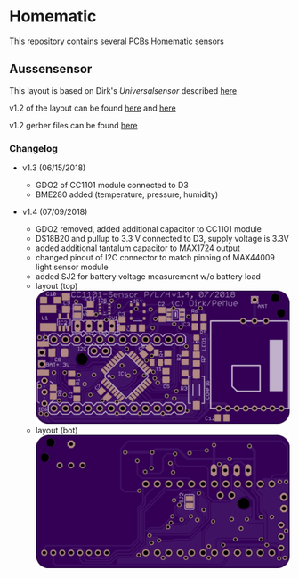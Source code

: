 # Homematic
This repository contains several PCBs Homematic sensors

## Aussensensor
This layout is based on Dirk's *Universalsensor* described [here](https://wiki.fhem.de/wiki/Universalsensor)

v1.2 of the layout can be found [here](https://github.com/kc-GitHub/Wettersensor/blob/master/Schematic/Universal-Sensor_Atmega328.sch) 
and [here](https://github.com/kc-GitHub/Wettersensor/blob/master/Schematic/Universal-Sensor_Atmega328.brd)

v1.2 gerber files can be found [here](Aussensensor_v1.2_gerber)

### Changelog

* v1.3 (06/15/2018)
  * GDO2 of CC1101 module connected to D3
  * BME280 added (temperature, pressure, humidity)

* v1.4 (07/09/2018)
  * GDO2 removed, added additional capacitor to CC1101 module
  * DS18B20 and pullup to 3.3 V connected to D3, supply voltage is 3.3V
  * added additional tantalum capacitor to MAX1724 output
  * changed pinout of I2C connector to match pinning of MAX44009 light sensor module
  * added SJ2 for battery voltage measurement w/o battery load
  * layout (top)
    ![picture](pic/Aussensensor_v1.4_top.png)
  * layout (bot) 
    ![picture](pic/Aussensensor_v1.4_bot.png)